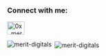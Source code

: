 <h3 align="left">Connect with me:</h3>
<p align="left">
<a href="https://twitter.com/0x_merit" target="blank"><img align="center" src="https://raw.githubusercontent.com/rahuldkjain/github-profile-readme-generator/master/src/images/icons/Social/twitter.svg" alt="0x_merit" height="30" width="40" /></a>
</p>

<p><img align="left" src="https://github-readme-stats.vercel.app/api/top-langs?username=merit-digitals&show_icons=true&locale=en&layout=compact" alt="merit-digitals" /></p>

<p>&nbsp;<img align="center" src="https://github-readme-stats.vercel.app/api?username=merit-digitals&show_icons=true&locale=en" alt="merit-digitals" /></p>
